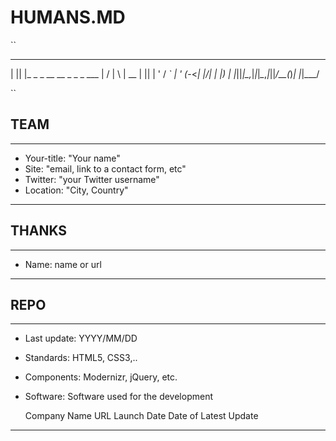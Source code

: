 # HUMANS.MD
``
  _  _                           __  __ ___  
 | || |_  _ _ __  __ _ _ _  ___ |  \/  |   \ 
 | __ | || | '  \/ _` | ' \(_-<_| |\/| | |) |
 |_||_|\_,_|_|_|_\__,_|_||_/__(_)_|  |_|___/ 
                                             
``

## TEAM

---
* Your-title: "Your name"
* Site: "email, link to a contact form, etc"
* Twitter: "your Twitter username"
* Location: "City, Country"
---

## THANKS

---
* Name: name or url
---


## REPO 

---
* Last update: YYYY/MM/DD 
* Standards: HTML5, CSS3,..
* Components: Modernizr, jQuery, etc.
* Software: Software used for the development

  Company Name
  URL
  Launch Date
  Date of Latest Update

---
